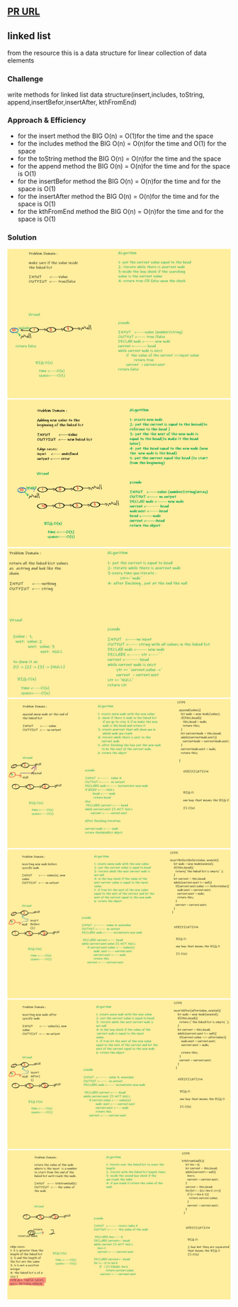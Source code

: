 ## [PR URL](https://github.com/yousef-401-advanced-javascript/data-structures-and-algorithms/pull/6)

## linked list
from the resource this is a data structure for linear collection of data elements
### Challenge
write methods for linked list data structure(insert,includes, toString, append,insertBefor,insertAfter, kthFromEnd)

### Approach & Efficiency

- for the insert method the BIG O(n) = O(1)for the time and the space 
- for the includes method the BIG O(n) = O(n)for the time and O(1) for the space
- for the toString method the BIG O(n) = O(n)for the time and the space 
- for the append method the BIG O(n) = O(n)for the time and for the space is O(1) 
- for the insertBefor method the BIG O(n) = O(n)for the time and for the space is O(1) 
- for the insertAfter method the BIG O(n) = O(n)for the time and for the space is O(1)
- for the kthFromEnd method the BIG O(n) = O(n)for the time and for the space is O(1) 



### Solution
![whiteboard images](../../assets/linked-list/includes.png)
![whiteboard images](../../assets/linked-list/insert.PNG)
![whiteboard images](../../assets/linked-list/toString.png)
![whiteboard images](../../assets/linked-list/append.png)
![whiteboard images](../../assets/linked-list/insertBefore.png)
![whiteboard images](../../assets/linked-list/insertAfter.png)
![whiteboard images](../../assets/linked-list/kthFromEnd.png)


